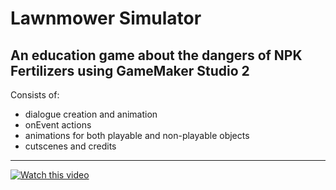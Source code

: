 # Lawnmower Simulator
 An education game about the dangers of NPK Fertilizers using GameMaker Studio 2
 ---
 Consists of:
 - dialogue creation and animation
 - onEvent actions
 - animations for both playable and non-playable objects
 - cutscenes and credits
---
[![Watch this video](https://img.youtube.com/vi/djGmNwlmVlc/0.jpg)](https://www.youtube.com/watch?v=djGmNwlmVlc)
